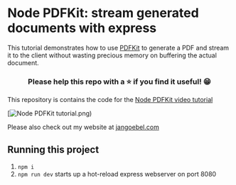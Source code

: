 # Node PDFKit: stream generated documents with express

This tutorial demonstrates how to use [PDFKit](https://pdfkit.org/) to generate a PDF and stream it to the client without wasting precious memory on buffering the actual document.

<h3 align="center">Please help this repo with a ⭐️ if you find it useful! 😁</h3>

This repository is contains the code for the [Node PDFKit video tutorial](https://www.youtube.com/watch?v=A5YiqaQbsyI)

[![Node PDFKit tutorial.png)](https://www.youtube.com/watch?v=A5YiqaQbsyI)

Please also check out my website at [jangoebel.com](https://jangoebel.com)

## Running this project

1. `npm i`
2. `npm run dev` starts up a hot-reload express webserver on port 8080
